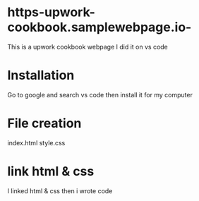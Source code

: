 # https-upwork-cookbook.samplewebpage.io-
This is a upwork cookbook webpage
I did it on vs code
# Installation
Go to google and search vs code then install it for my computer
# File creation
index.html
style.css
# link html & css
 I linked html & css then i wrote code


